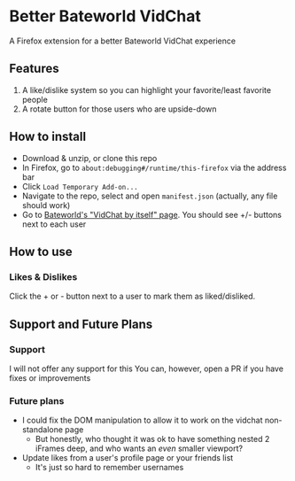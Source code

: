 # Better Bateworld VidChat
A Firefox extension for a better Bateworld VidChat experience

## Features
1. A like/dislike system so you can highlight your favorite/least favorite people
2. A rotate button for those users who are upside-down

## How to install
- Download & unzip, or clone this repo
- In Firefox, go to `about:debugging#/runtime/this-firefox` via the address bar
- Click `Load Temporary Add-on...`
- Navigate to the repo, select and open `manifest.json` (actually, any file should work)
- Go to [Bateworld's "VidChat by itself" page](https://bateworld.com/html5-chat/chatroom.php). You should see +/- buttons next to each user

## How to use

### Likes & Dislikes
Click the + or - button next to a user to mark them as liked/disliked.


## Support and Future Plans
### Support
I will not offer any support for this
You can, however, open a PR if you have fixes or improvements

### Future plans
* I could fix the DOM manipulation to allow it to work on the vidchat non-standalone page
  * But honestly, who thought it was ok to have something nested 2 iFrames deep, and who wants an *even* smaller viewport?
* Update likes from a user's profile page or your friends list
  * It's just so hard to remember usernames
